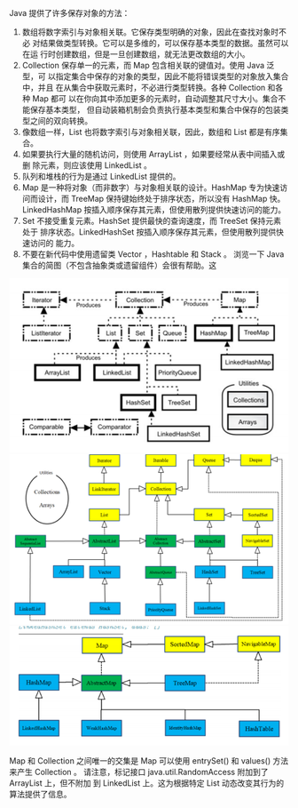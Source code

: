 Java 提供了许多保存对象的方法：
1. 数组将数字索引与对象相关联。它保存类型明确的对象，因此在查找对象时不必
   对结果做类型转换。它可以是多维的，可以保存基本类型的数据。虽然可以在运
   行时创建数组，但是一旦创建数组，就无法更改数组的大小。
2. Collection 保存单一的元素，而 Map 包含相关联的键值对。使用 Java 泛型，可
   以指定集合中保存的对象的类型，因此不能将错误类型的对象放入集合中，并且
   在从集合中获取元素时，不必进行类型转换。各种 Collection 和各种 Map 都可
   以在你向其中添加更多的元素时，自动调整其尺寸大小。集合不能保存基本类型，
   但自动装箱机制会负责执行基本类型和集合中保存的包装类型之间的双向转换。
3. 像数组一样，List 也将数字索引与对象相关联，因此，数组和 List 都是有序集合。
4. 如果要执行大量的随机访问，则使用 ArrayList ，如果要经常从表中间插入或删
   除元素，则应该使用 LinkedList 。
5. 队列和堆栈的行为是通过 LinkedList 提供的。
6. Map 是一种将对象（而非数字）与对象相关联的设计。HashMap 专为快速访
   问而设计，而 TreeMap 保持键始终处于排序状态，所以没有 HashMap 快。
   LinkedHashMap 按插入顺序保存其元素，但使用散列提供快速访问的能力。
7. Set 不接受重复元素。HashSet 提供最快的查询速度，而 TreeSet 保持元素处于
   排序状态。LinkedHashSet 按插入顺序保存其元素，但使用散列提供快速访问的
   能力。
8. 不要在新代码中使用遗留类 Vector ，Hashtable 和 Stack 。
   浏览一下 Java 集合的简图（不包含抽象类或遗留组件）会很有帮助。这


![img.png](img.png)
![img_1.png](img_1.png)
![img_2.png](img_2.png)

Map 和 Collection 之间唯一的交集是 Map 可以使用 entrySet()
和 values() 方法来产生 Collection 。
请注意，标记接口 java.util.RandomAccess 附加到了 ArrayList 上，但不附加
到 LinkedList 上。这为根据特定 List 动态改变其行为的算法提供了信息。
